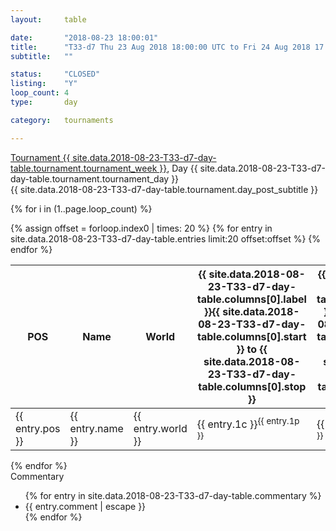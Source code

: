 ```yaml
---
layout: 	table

date: 		"2018-08-23 18:00:01"
title: 		"T33-d7 Thu 23 Aug 2018 18:00:00 UTC to Fri 24 Aug 2018 17:59:59 UTC"
subtitle: 	""

status:     "CLOSED"
listing:    "Y"
loop_count: 4
type:       day

category: 	tournaments

---
```

<div class="table_header">
    <span class="table_title">
        <a href="{{ site.data.2018-08-23-T33-d7-day-table.tournament.week_results_table_url }}">
        Tournament {{ site.data.2018-08-23-T33-d7-day-table.tournament.tournament_week }}</a>, Day {{ site.data.2018-08-23-T33-d7-day-table.tournament.tournament_day }}
    </span><br>
    <span class="table_subtitle">
        {{ site.data.2018-08-23-T33-d7-day-table.tournament.day_post_subtitle }}
    </span>  
</div>

{% for i in (1..page.loop_count) %}
<br>
<table class="day_table">
  <colgroup>
    <col style="width:18px">
    <col style="width:55px">
    <col style="width:55px">
    <col style="width:12px">
    <col style="width:12px">
    <col style="width:12px">
    <col style="width:12px">
    <col style="width:12px">
    <col style="width:12px">
    <col style="width:12px">
    <col style="width:12px">
    <col style="width:12px">
    <col style="width:12px">
    <col style="width:12px">
    <col style="width:12px">
    <col style="width:12px">
    <col style="width:12px">
    <col style="width:12px">
    <col style="width:12px">
    <col style="width:12px">
    <col style="width:12px">
    <col style="width:12px">
    <col style="width:12px">
    <col style="width:12px">
    <col style="width:12px">
    <col style="width:12px">
    <col style="width:12px">
    <col style="width:18px">
  </colgroup>  
  <thead>
    <tr>
        <th>POS</th>
        <th class="AlignLeft">Name</th>
        <th class="AlignLeft">World</th>
        <th><a class="hideDisplay">{{ site.data.2018-08-23-T33-d7-day-table.columns[0].label }}<span class="showDisplayOnHover">{{ site.data.2018-08-23-T33-d7-day-table.columns[0].start }} to {{ site.data.2018-08-23-T33-d7-day-table.columns[0].stop }}</span></a></th>
        <th><a class="hideDisplay">{{ site.data.2018-08-23-T33-d7-day-table.columns[1].label }}<span class="showDisplayOnHover">{{ site.data.2018-08-23-T33-d7-day-table.columns[1].start }} to {{ site.data.2018-08-23-T33-d7-day-table.columns[1].stop }}</span></a></th>
        <th><a class="hideDisplay">{{ site.data.2018-08-23-T33-d7-day-table.columns[2].label }}<span class="showDisplayOnHover">{{ site.data.2018-08-23-T33-d7-day-table.columns[2].start }} to {{ site.data.2018-08-23-T33-d7-day-table.columns[2].stop }}</span></a></th>
        <th><a class="hideDisplay">{{ site.data.2018-08-23-T33-d7-day-table.columns[3].label }}<span class="showDisplayOnHover">{{ site.data.2018-08-23-T33-d7-day-table.columns[3].start }} to {{ site.data.2018-08-23-T33-d7-day-table.columns[3].stop }}</span></a></th>
        <th><a class="hideDisplay">{{ site.data.2018-08-23-T33-d7-day-table.columns[4].label }}<span class="showDisplayOnHover">{{ site.data.2018-08-23-T33-d7-day-table.columns[4].start }} to {{ site.data.2018-08-23-T33-d7-day-table.columns[4].stop }}</span></a></th>
        <th><a class="hideDisplay">{{ site.data.2018-08-23-T33-d7-day-table.columns[5].label }}<span class="showDisplayOnHover">{{ site.data.2018-08-23-T33-d7-day-table.columns[5].start }} to {{ site.data.2018-08-23-T33-d7-day-table.columns[5].stop }}</span></a></th>
        <th><a class="hideDisplay">{{ site.data.2018-08-23-T33-d7-day-table.columns[6].label }}<span class="showDisplayOnHover">{{ site.data.2018-08-23-T33-d7-day-table.columns[6].start }} to {{ site.data.2018-08-23-T33-d7-day-table.columns[6].stop }}</span></a></th>
        <th><a class="hideDisplay">{{ site.data.2018-08-23-T33-d7-day-table.columns[7].label }}<span class="showDisplayOnHover">{{ site.data.2018-08-23-T33-d7-day-table.columns[7].start }} to {{ site.data.2018-08-23-T33-d7-day-table.columns[7].stop }}</span></a></th>
        <th><a class="hideDisplay">{{ site.data.2018-08-23-T33-d7-day-table.columns[8].label }}<span class="showDisplayOnHover">{{ site.data.2018-08-23-T33-d7-day-table.columns[8].start }} to {{ site.data.2018-08-23-T33-d7-day-table.columns[8].stop }}</span></a></th>
        <th><a class="hideDisplay">{{ site.data.2018-08-23-T33-d7-day-table.columns[9].label }}<span class="showDisplayOnHover">{{ site.data.2018-08-23-T33-d7-day-table.columns[9].start }} to {{ site.data.2018-08-23-T33-d7-day-table.columns[9].stop }}</span></a></th>
        <th><a class="hideDisplay">{{ site.data.2018-08-23-T33-d7-day-table.columns[10].label }}<span class="showDisplayOnHover">{{ site.data.2018-08-23-T33-d7-day-table.columns[10].start }} to {{ site.data.2018-08-23-T33-d7-day-table.columns[10].stop }}</span></a></th>
        <th><a class="hideDisplay">{{ site.data.2018-08-23-T33-d7-day-table.columns[11].label }}<span class="showDisplayOnHover">{{ site.data.2018-08-23-T33-d7-day-table.columns[11].start }} to {{ site.data.2018-08-23-T33-d7-day-table.columns[11].stop }}</span></a></th>
        <th><a class="hideDisplay">{{ site.data.2018-08-23-T33-d7-day-table.columns[12].label }}<span class="showDisplayOnHover">{{ site.data.2018-08-23-T33-d7-day-table.columns[12].start }} to {{ site.data.2018-08-23-T33-d7-day-table.columns[12].stop }}</span></a></th>
        <th><a class="hideDisplay">{{ site.data.2018-08-23-T33-d7-day-table.columns[13].label }}<span class="showDisplayOnHover">{{ site.data.2018-08-23-T33-d7-day-table.columns[13].start }} to {{ site.data.2018-08-23-T33-d7-day-table.columns[13].stop }}</span></a></th>
        <th><a class="hideDisplay">{{ site.data.2018-08-23-T33-d7-day-table.columns[14].label }}<span class="showDisplayOnHover">{{ site.data.2018-08-23-T33-d7-day-table.columns[14].start }} to {{ site.data.2018-08-23-T33-d7-day-table.columns[14].stop }}</span></a></th>
        <th><a class="hideDisplay">{{ site.data.2018-08-23-T33-d7-day-table.columns[15].label }}<span class="showDisplayOnHover">{{ site.data.2018-08-23-T33-d7-day-table.columns[15].start }} to {{ site.data.2018-08-23-T33-d7-day-table.columns[15].stop }}</span></a></th>
        <th><a class="hideDisplay">{{ site.data.2018-08-23-T33-d7-day-table.columns[16].label }}<span class="showDisplayOnHover">{{ site.data.2018-08-23-T33-d7-day-table.columns[16].start }} to {{ site.data.2018-08-23-T33-d7-day-table.columns[16].stop }}</span></a></th>
        <th><a class="hideDisplay">{{ site.data.2018-08-23-T33-d7-day-table.columns[17].label }}<span class="showDisplayOnHover">{{ site.data.2018-08-23-T33-d7-day-table.columns[17].start }} to {{ site.data.2018-08-23-T33-d7-day-table.columns[17].stop }}</span></a></th>
        <th><a class="hideDisplay">{{ site.data.2018-08-23-T33-d7-day-table.columns[18].label }}<span class="showDisplayOnHover">{{ site.data.2018-08-23-T33-d7-day-table.columns[18].start }} to {{ site.data.2018-08-23-T33-d7-day-table.columns[18].stop }}</span></a></th>
        <th><a class="hideDisplay">{{ site.data.2018-08-23-T33-d7-day-table.columns[19].label }}<span class="showDisplayOnHover">{{ site.data.2018-08-23-T33-d7-day-table.columns[19].start }} to {{ site.data.2018-08-23-T33-d7-day-table.columns[19].stop }}</span></a></th>
        <th><a class="hideDisplay">{{ site.data.2018-08-23-T33-d7-day-table.columns[20].label }}<span class="showDisplayOnHover">{{ site.data.2018-08-23-T33-d7-day-table.columns[20].start }} to {{ site.data.2018-08-23-T33-d7-day-table.columns[20].stop }}</span></a></th>
        <th><a class="hideDisplay">{{ site.data.2018-08-23-T33-d7-day-table.columns[21].label }}<span class="showDisplayOnHover">{{ site.data.2018-08-23-T33-d7-day-table.columns[21].start }} to {{ site.data.2018-08-23-T33-d7-day-table.columns[21].stop }}</span></a></th>
        <th><a class="hideDisplay">{{ site.data.2018-08-23-T33-d7-day-table.columns[22].label }}<span class="showDisplayOnHover">{{ site.data.2018-08-23-T33-d7-day-table.columns[22].start }} to {{ site.data.2018-08-23-T33-d7-day-table.columns[22].stop }}</span></a></th>
        <th><a class="hideDisplay">{{ site.data.2018-08-23-T33-d7-day-table.columns[23].label }}<span class="showDisplayOnHover">{{ site.data.2018-08-23-T33-d7-day-table.columns[23].start }} to {{ site.data.2018-08-23-T33-d7-day-table.columns[23].stop }}</span></a></th>
        <th>Total</th>
    </tr>
  </thead>
  {% assign offset = forloop.index0 | times: 20 %}
<tbody>
{% for entry in site.data.2018-08-23-T33-d7-day-table.entries limit:20 offset:offset %}
  <tr>
    <td class="pl{{ entry.pos }}">{{ entry.pos }}</td>
    <td class="AlignLeft">{{ entry.name }}</td>
    <td class="AlignLeft">{{ entry.world }}</td>
    <td class="pl{{ entry.1p }}">{{ entry.1c }}<sup>{{ entry.1p }}</sup></td>
    <td class="pl{{ entry.2p }}">{{ entry.2c }}<sup>{{ entry.2p }}</sup></td>
    <td class="pl{{ entry.3p }}">{{ entry.3c }}<sup>{{ entry.3p }}</sup></td>
    <td class="pl{{ entry.4p }}">{{ entry.4c }}<sup>{{ entry.4p }}</sup></td>
    <td class="pl{{ entry.5p }}">{{ entry.5c }}<sup>{{ entry.5p }}</sup></td>
    <td class="pl{{ entry.6p }}">{{ entry.6c }}<sup>{{ entry.6p }}</sup></td>
    <td class="pl{{ entry.7p }}">{{ entry.7c }}<sup>{{ entry.7p }}</sup></td>
    <td class="pl{{ entry.8p }}">{{ entry.8c }}<sup>{{ entry.8p }}</sup></td>
    <td class="pl{{ entry.9p }}">{{ entry.9c }}<sup>{{ entry.9p }}</sup></td>
    <td class="pl{{ entry.10p }}">{{ entry.10c }}<sup>{{ entry.10p }}</sup></td>
    <td class="pl{{ entry.11p }}">{{ entry.11c }}<sup>{{ entry.11p }}</sup></td>
    <td class="pl{{ entry.12p }}">{{ entry.12c }}<sup>{{ entry.12p }}</sup></td>
    <td class="pl{{ entry.13p }}">{{ entry.13c }}<sup>{{ entry.13p }}</sup></td>
    <td class="pl{{ entry.14p }}">{{ entry.14c }}<sup>{{ entry.14p }}</sup></td>
    <td class="pl{{ entry.15p }}">{{ entry.15c }}<sup>{{ entry.15p }}</sup></td>
    <td class="pl{{ entry.16p }}">{{ entry.16c }}<sup>{{ entry.16p }}</sup></td>
    <td class="pl{{ entry.17p }}">{{ entry.17c }}<sup>{{ entry.17p }}</sup></td>
    <td class="pl{{ entry.18p }}">{{ entry.18c }}<sup>{{ entry.18p }}</sup></td>
    <td class="pl{{ entry.19p }}">{{ entry.19c }}<sup>{{ entry.19p }}</sup></td>
    <td class="pl{{ entry.20p }}">{{ entry.20c }}<sup>{{ entry.20p }}</sup></td>
    <td class="pl{{ entry.21p }}">{{ entry.21c }}<sup>{{ entry.21p }}</sup></td>
    <td class="pl{{ entry.22p }}">{{ entry.22c }}<sup>{{ entry.22p }}</sup></td>
    <td class="pl{{ entry.23p }}">{{ entry.23c }}<sup>{{ entry.23p }}</sup></td>
    <td class="pl{{ entry.24p }}">{{ entry.24c }}<sup>{{ entry.24p }}</sup></td>
    <td>{{ entry.total }}</td>
  </tr>
{% endfor %}  
</tbody>
</table>
<div class="leaderboard"></div>
{% endfor %}

<div class="commentary">
  <span class="commentary_title">Commentary</span>
  <ul>
    {% for entry in site.data.2018-08-23-T33-d7-day-table.commentary %}
    <li class="commentary_list">{{ entry.comment | escape }}</li>
    {% endfor %}
  </ul>
</div>



